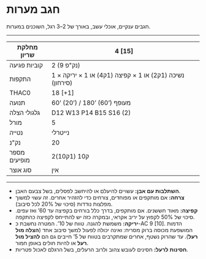 # חגב מערות

חגבים ענקיים, אוכלי עשב, באורך של 2–3 רגל, השוכנים במערות.

------

| מחלקת שריון     | 4 [15]                                                |
| ---------------- | ----------------------------------------------------- |
| קוביות פגיעה     | 2 (9 נק"פ)                                            |
| התקפות           | 1 × נשיכה (1ק2) או 1 × קפיצה (1ק4) או 1 × יריקה (סירחון) |
| THAC0            | 18 [+1]                                               |
| תנועה            | 60’ (20’) / 180’ (60’) מעופף                          |
| גלגולי הצלה      | D12 W13 P14 B15 S16 (2)                               |
| מורל             | 5                                                     |
| נטייה            | נייטרלי                                               |
| נק"נ             | 20                                                    |
| מספר מופיעים     | 2ק10 (1ק10)                                           |
| סוג אוצר         | אין                                                   |

------

- **השתלבות עם אבן:** עשויים להיעלם או להיחשב לפסלים, בשל צבעם האבן.
- **צרחה:** אם מותקפים או מפוחדים, צורחים כדי להזהיר אחרים. זה עשוי למשוך מפלצות נודדות (סיכוי של 20% לכל סיבוב).
- **קפיצה:** מאוד חששנים. אם מותקפים, בדרך כלל בורחים בקפיצה עד 60’ ואז עפים. סיכוי של 50% לקפוץ על יריב אקראי, ובמקרה כזה יש להתייחס לקפיצה כהתקפה.
- **יריקה:** משמשת להגנה. טווח של 10’. המטרה נחשבת כ-AC 9 [10]. הדמות המושפעת מכוסה ברוק מסריח: ואינה יכולה לפעול למשך סיבוב אחד (**הצלה מול רעל**). עד שהרוק נשטף, אחרים שמתקרבים בטווח של 5’ חייבים גם הם **להציל מול רעל** או להיות חולים באופן חמור.
- **חסינות לרעל:** חסינים לעובש צהוב ולרוב הרעלים, בשל הרגלם לאכול פטריות.